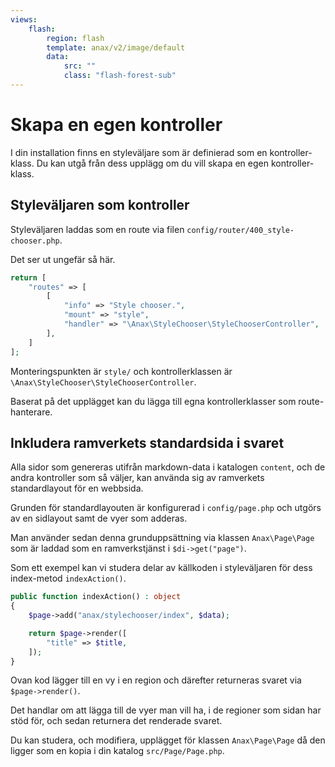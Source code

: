 ```yaml
---
views:
    flash:
        region: flash
        template: anax/v2/image/default
        data:
            src: ""
            class: "flash-forest-sub"
---
```

Skapa en egen kontroller
==========================

I din installation finns en styleväljare som är definierad som en kontroller-klass. Du kan utgå från dess upplägg om du vill skapa en egen kontroller-klass.



Styleväljaren som kontroller
------------------------

Styleväljaren laddas som en route via filen `config/router/400_style-chooser.php`.

Det ser ut ungefär så här.

```php
return [
    "routes" => [
        [
            "info" => "Style chooser.",
            "mount" => "style",
            "handler" => "\Anax\StyleChooser\StyleChooserController",
        ],
    ]
];
```

Monteringspunkten är `style/` och kontrollerklassen är `\Anax\StyleChooser\StyleChooserController`.

Baserat på det upplägget kan du lägga till egna kontrollerklasser som route-hanterare.



Inkludera ramverkets standardsida i svaret
------------------------

Alla sidor som genereras utifrån markdown-data i katalogen `content`, och de andra kontroller som så väljer, kan använda sig av ramverkets standardlayout för en webbsida.

Grunden för standardlayouten är konfigurerad i `config/page.php` och utgörs av en sidlayout samt de vyer som adderas.

Man använder sedan denna grunduppsättning via klassen `Anax\Page\Page` som är laddad som en ramverkstjänst i `$di->get("page")`.

Som ett exempel kan vi studera delar av källkoden i styleväljaren för dess index-metod `indexAction()`.

```php
public function indexAction() : object
{
    $page->add("anax/stylechooser/index", $data);

    return $page->render([
        "title" => $title,
    ]);
}
```

Ovan kod lägger till en vy i en region och därefter returneras svaret via `$page->render()`.

Det handlar om att lägga till de vyer man vill ha, i de regioner som sidan har stöd för, och sedan returnera det renderade svaret.

Du kan studera, och modifiera, upplägget för klassen `Anax\Page\Page` då den ligger som en kopia i din katalog `src/Page/Page.php`.
